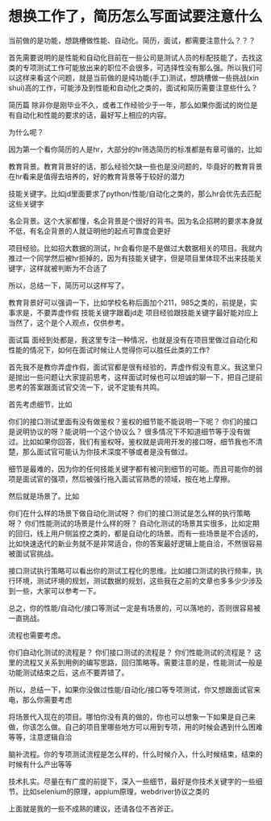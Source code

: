 # 想换工作了，简历怎么写面试要注意什么


当前做的是功能，想跳槽做性能、自动化。简历，面试，都需要注意什么？？？

首先需要说明的是性能和自动化目前在一些公司是测试人员的标配技能了，去找这类的专项测试工作可能放出来的职位不会很多，可选择性没有那么强。所以我们可以这样来看这个问题，就是当前做的是纯功能(手工)测试，想跳槽做一些挑战(xin shui)高的工作，可能涉及到性能和自动化之类的，面试和简历需要注意些什么？

简历篇
除非你是刚毕业不久，或者工作经验少于一年，那么如果你面试的岗位是有自动化和性能的要求的话，最好写上相应的内容。

为什么呢？

因为第一个看你简历的人是hr，大部分的hr筛选简历的标准都是有章可循的，比如

教育背景。教育背景好的话，那么经验欠缺一些也是没问题的，毕竟好的教育背景在hr看来是值得去培养的，好的教育背景等于较好的潜力

技能关键字。比如jd里面要求了python/性能/自动化之类的，那么hr会优先去匹配这些关键字

名企背景。这个大家都懂，名企背景是个很好的背书。因为名企招聘的要求本身就不低，有名企背景的人就证明他的起点可靠度会更好

项目经验。比如招大数据的测试，hr会看你是不是做过大数据相关的项目。我就内推过一个同学然后被hr拒掉的，因为有技能关键字，但是项目里体现不出来技能关键字，这样就被判断为不合适了

所以，总结一下，简历可以这样写了。

教育背景好可以强调一下，比如学校名称后面加个211，985之类的，前提是，实事求是，不要弄虚作假
技能关键字跟着jd走
项目经验跟技能关键字最好能对应上
当然了，这个是个人观点，仅供参考。

面试篇
面经到处都是，我这里专注一种情况，也就是没有在项目里做过自动化和性能的情况下，如何在面试时候让人觉得你可以胜任此类的工作?

首先我不是教你弄虚作假，面试官都是很有经验的，弄虚作假没有意义。我这里只是抛出一些问题让大家提前思考，这样面试时候也可以坦诚的聊一下，把自己提前思考的答案跟面试官交流一下，说不定能有共鸣。

首先考虑细节，比如

你们的接口测试里面有没有做鉴权？鉴权的细节能不能说明一下呢？
你们的接口是说明协议的呀？能说明一个这个协议么？
很多情况下不知道细节等于没有做过。比如如果你回答，我们有鉴权呀，鉴权就是调用开发的接口呀，细节我也不清楚，那么面试官可能认为你技术深度不够或者是没有做过。

细节是最难的，因为你的任何技能关键字都有被问到细节的可能。而且可能你的弱项是面试官的强项，然后被强行拖入面试官熟悉的领域，按在地上摩擦。

然后就是场景了。比如

你们在什么样的场景下做自动化测试呀？
你们的接口测试是怎么样的执行策略呀？
你们性能测试的场景是什么样的呀？
自动化测试的场景其实很多，比如定期的回归，线上用户侧监控之类的，都是自动化的场景。而有一些场景是不合适的，比如快速迭代的新业务就不是非常适合，你的答案最好逻辑上能自洽，不然很容易被面试官挑战。

接口测试执行策略可以看出你的测试工程化的思维。比如接口测试的执行频率，执行环境，测试环境的规划，测试数据的规划，这些我在之前的文章也多多少少涉及到一些，大家可以参考一下。

总之，你的性能/自动化/接口等测试一定是有场景的，可以落地的，否则很容易被一直挑战。

流程也需要考虑。

你们自动化测试的流程是？
你们接口测试的流程是？
你们性能测试的流程是？
这里的流程又关系到用例的编写思路，回归策略等。需要注意的是，性能测试一般是功能测试结束之后，这点不要弄错了。

所以，总结一下，如果你没做过性能/自动化/接口等专项测试，你又想跟面试官来电，那么你需要考虑

将场景代入现在的项目。哪怕你没有真的做的，你也可以想象一下如果是自己来做，你该怎么做。自己的项目里哪些地方可以用到专项，用的时候会遇到什么困难等等，注意逻辑自洽

脑补流程。你的专项测试流程是怎么样的，什么时候介入，什么时候结束，结束的时候有什么产出等等

技术扎实。尽量在有广度的前提下，深入一些细节，最好是你技术关键字的一些细节。比如selenium的原理，appium原理，webdriver协议之类的

上面就是我的一些不成熟的建议，还请各位不吝斧正。